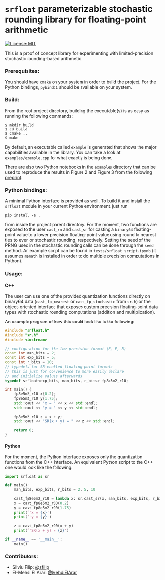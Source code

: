 # `srfloat` parameterizable stochastic rounding library for floating-point arithmetic
[![License: MIT](https://img.shields.io/badge/License-MIT-yellow.svg)](https://opensource.org/licenses/MIT)

This is a proof of concept library for experimenting with limited-precision stochastic rounding-based arithmetic.

### Prerequisites:
You should have `cmake` on your system in order to build the project. For the Python bindings, `pybind11` should
be available on your system.

### Build:
From the root project directory, building the executable(s) is as easy as running the following commands:
```
$ mkdir build
$ cd build
$ cmake ..
$ make
```
By default, an executable called `example` is generated that shows the major capabilities available in the library. You can take a look at `examples/example.cpp` for what exactly is being done.

There are also two Python notebooks in the `examples` directory that can
be used to reproduce the results in Figure 2 and Figure 3 from the following [preprint](https://arxiv.org/pdf/2408.03069).

### Python bindings:
A minimal Python interface is provided as well. To build it and install the `srfloat` module in your current Python environment, just run 
```
pip install -e .
```
from inside the project parent directory. For the moment, two functions are exposed to the user `cast_rn` and `cast_sr` for casting a `binary64` floating-point value to a lower precision floating-point value using round to nearest ties to even or stochastic rounding, respectively. Setting the seed of the PRNG used in the stochastic rounding calls can be done through the `seed` method. An example script can be found in `tests/srfloat_script.ipynb` (it assumes `mpmath` is installed in order to do multiple precision computations in Python). 

### Usage:
#### C++

The user can use one of the provided quantization functions directly on binary64 data (`cast_fp_nearest` or `cast_fp_stochastic` from `sr.h`) or the object-oriented interface that exposes custom precision floating-point data types with stochastic rounding computations (addition and multiplication).

An example program of how this could look like is the following:
```cpp
#include "srfloat.h"
#include "sr.h"
#include <iostream>

// configuration for the low precision format (M, E, R)
const int man_bits = 2;
const int exp_bits = 5;
const int r_bits = 10;
// typedefs for SR-enabled floating-point formats
// this is just for convenience to more easily declare
// and initialize values afterwards
typedef srfloat<exp_bits, man_bits, r_bits> fp8e5m2_r10;

int main() {
    fp8e5m2_r10 x{0.2};
    fp8e5m2_r10 y{1.75};
    std::cout << "x = " << x << std::endl;
    std::cout << "y = " << y << std::endl;

    fp8e5m2_r10 z = x + y;
    std::cout << "SR(x + y) = " << z << std::endl;

    return 0;    
}
```

#### Python
For the moment, the Python interface exposes only the quantization functions from the C++ interface. An equivalent Python script to the C++ one would look like the following:

```python
import srfloat as sr

def main():
    man_bits, exp_bits, r_bits = 2, 5, 10

    cast_fp8e5m2_r10 = lambda x: sr.cast_sr(x, man_bits, exp_bits, r_bits, subnormals=True, saturate=False)
    x = cast_fp8e5m2_r10(0.2)
    y = cast_fp8e5m2_r10(1.75)
    print(f'x = {x}')
    print(f'y = {y}')

    z = cast_fp8e5m2_r10(x + y)
    print(f'SR(x + y) = {z}')

if __name__ == '__main__':
    main()
```

### Contributors:
- Silviu Filip: [@sfilip](https://github.com/sfilip)
- El-Mehdi El Arar: [@MehdiElArar](https://github.com/MehdiElArar)
